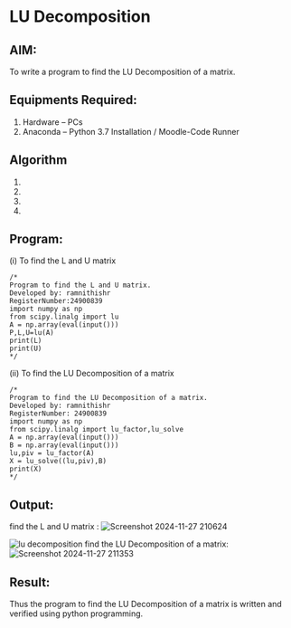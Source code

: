 # LU Decomposition 

## AIM:
To write a program to find the LU Decomposition of a matrix.

## Equipments Required:
1. Hardware – PCs
2. Anaconda – Python 3.7 Installation / Moodle-Code Runner

## Algorithm
1. 
2. 
3. 
4. 

## Program:
(i) To find the L and U matrix
```
/*
Program to find the L and U matrix.
Developed by: ramnithishr
RegisterNumber:24900839
import numpy as np
from scipy.linalg import lu
A = np.array(eval(input()))
P,L,U=lu(A)
print(L)
print(U)
*/
```
(ii) To find the LU Decomposition of a matrix
```
/*
Program to find the LU Decomposition of a matrix.
Developed by: ramnithishr
RegisterNumber: 24900839
import numpy as np
from scipy.linalg import lu_factor,lu_solve
A = np.array(eval(input()))
B = np.array(eval(input()))
lu,piv = lu_factor(A)
X = lu_solve((lu,piv),B)
print(X)
*/
```

## Output:
find the L and U matrix :
![Screenshot 2024-11-27 210624](https://github.com/user-attachments/assets/60d99407-01ec-488b-a69e-5eda89c25e8e)

![lu decomposition]()
find the LU Decomposition of a matrix:
![Screenshot 2024-11-27 211353](https://github.com/user-attachments/assets/2a65baf0-c46d-4762-a6ea-9e31b231c480)


## Result:
Thus the program to find the LU Decomposition of a matrix is written and verified using python programming.

